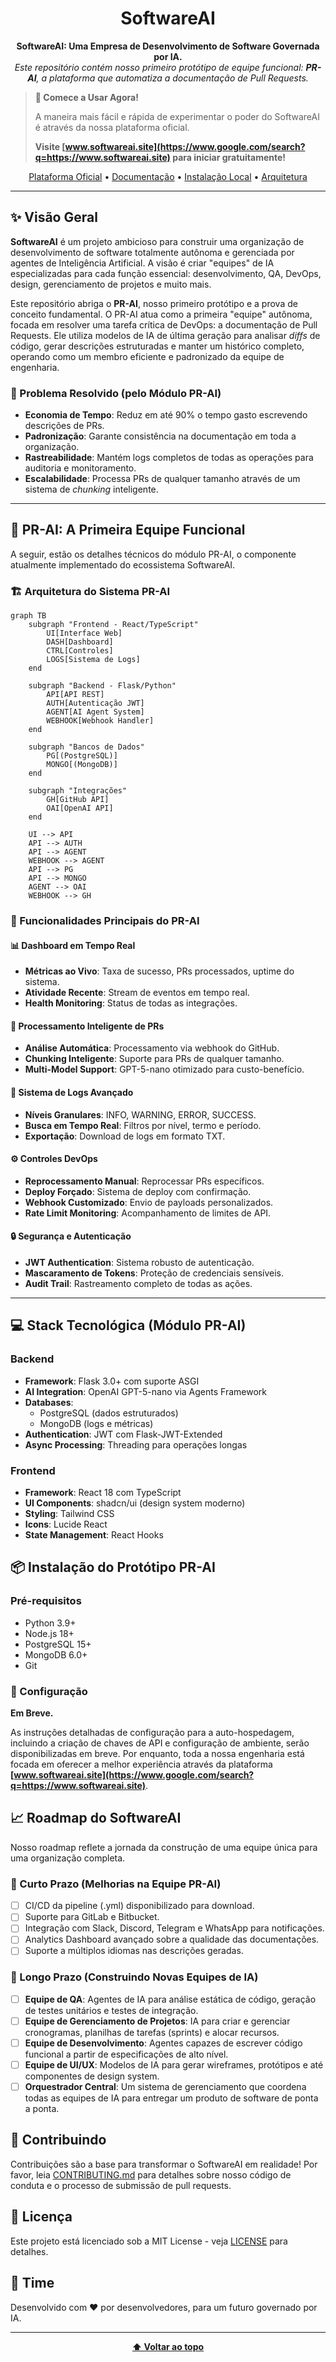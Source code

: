<div align="center">

# SoftwareAI

**SoftwareAI: Uma Empresa de Desenvolvimento de Software Governada por IA.**
<br>
*Este repositório contém nosso primeiro protótipo de equipe funcional: **PR-AI**, a plataforma que automatiza a documentação de Pull Requests.*

</div>

> **🚀 Comece a Usar Agora!**
>
> A maneira mais fácil e rápida de experimentar o poder do SoftwareAI é através da nossa plataforma oficial.
>
> **Visite [www.softwareai.site](https://www.google.com/search?q=https://www.softwareai.site) para iniciar gratuitamente!**

<div align="center">

[Plataforma Oficial](https://www.google.com/search?q=https://www.softwareai.site) • [Documentação](https://www.google.com/search?q=%23documenta%C3%A7%C3%A3o) • [Instalação Local]() • [Arquitetura](#)


</div>

-----

## ✨ Visão Geral

**SoftwareAI** é um projeto ambicioso para construir uma organização de desenvolvimento de software totalmente autônoma e gerenciada por agentes de Inteligência Artificial. A visão é criar "equipes" de IA especializadas para cada função essencial: desenvolvimento, QA, DevOps, design, gerenciamento de projetos e muito mais.

Este repositório abriga o **PR-AI**, nosso primeiro protótipo e a prova de conceito fundamental. O PR-AI atua como a primeira "equipe" autônoma, focada em resolver uma tarefa crítica de DevOps: a documentação de Pull Requests. Ele utiliza modelos de IA de última geração para analisar *diffs* de código, gerar descrições estruturadas e manter um histórico completo, operando como um membro eficiente e padronizado da equipe de engenharia.

### 🎯 Problema Resolvido (pelo Módulo PR-AI)

  - **Economia de Tempo**: Reduz em até 90% o tempo gasto escrevendo descrições de PRs.
  - **Padronização**: Garante consistência na documentação em toda a organização.
  - **Rastreabilidade**: Mantém logs completos de todas as operações para auditoria e monitoramento.
  - **Escalabilidade**: Processa PRs de qualquer tamanho através de um sistema de *chunking* inteligente.

-----

## 🤖 PR-AI: A Primeira Equipe Funcional

A seguir, estão os detalhes técnicos do módulo PR-AI, o componente atualmente implementado do ecossistema SoftwareAI.

### 🏗️ Arquitetura do Sistema PR-AI

```mermaid
graph TB
    subgraph "Frontend - React/TypeScript"
        UI[Interface Web]
        DASH[Dashboard]
        CTRL[Controles]
        LOGS[Sistema de Logs]
    end
    
    subgraph "Backend - Flask/Python"
        API[API REST]
        AUTH[Autenticação JWT]
        AGENT[AI Agent System]
        WEBHOOK[Webhook Handler]
    end
    
    subgraph "Bancos de Dados"
        PG[(PostgreSQL)]
        MONGO[(MongoDB)]
    end
    
    subgraph "Integrações"
        GH[GitHub API]
        OAI[OpenAI API]
    end
    
    UI --> API
    API --> AUTH
    API --> AGENT
    WEBHOOK --> AGENT
    API --> PG
    API --> MONGO
    AGENT --> OAI
    WEBHOOK --> GH
```

### 🚀 Funcionalidades Principais do PR-AI

#### 📊 Dashboard em Tempo Real

  - **Métricas ao Vivo**: Taxa de sucesso, PRs processados, uptime do sistema.
  - **Atividade Recente**: Stream de eventos em tempo real.
  - **Health Monitoring**: Status de todas as integrações.

#### 🤖 Processamento Inteligente de PRs

  - **Análise Automática**: Processamento via webhook do GitHub.
  - **Chunking Inteligente**: Suporte para PRs de qualquer tamanho.
  - **Multi-Model Support**: GPT-5-nano otimizado para custo-benefício.

#### 📝 Sistema de Logs Avançado

  - **Níveis Granulares**: INFO, WARNING, ERROR, SUCCESS.
  - **Busca em Tempo Real**: Filtros por nível, termo e período.
  - **Exportação**: Download de logs em formato TXT.

#### ⚙️ Controles DevOps

  - **Reprocessamento Manual**: Reprocessar PRs específicos.
  - **Deploy Forçado**: Sistema de deploy com confirmação.
  - **Webhook Customizado**: Envio de payloads personalizados.
  - **Rate Limit Monitoring**: Acompanhamento de limites de API.

#### 🔒 Segurança e Autenticação

  - **JWT Authentication**: Sistema robusto de autenticação.
  - **Mascaramento de Tokens**: Proteção de credenciais sensíveis.
  - **Audit Trail**: Rastreamento completo de todas as ações.

-----

## 💻 Stack Tecnológica (Módulo PR-AI)

### Backend

  - **Framework**: Flask 3.0+ com suporte ASGI
  - **AI Integration**: OpenAI GPT-5-nano via Agents Framework
  - **Databases**:
      - PostgreSQL (dados estruturados)
      - MongoDB (logs e métricas)
  - **Authentication**: JWT com Flask-JWT-Extended
  - **Async Processing**: Threading para operações longas

### Frontend

  - **Framework**: React 18 com TypeScript
  - **UI Components**: shadcn/ui (design system moderno)
  - **Styling**: Tailwind CSS
  - **Icons**: Lucide React
  - **State Management**: React Hooks

## 📦 Instalação do Protótipo PR-AI

### Pré-requisitos

  - Python 3.9+
  - Node.js 18+
  - PostgreSQL 15+
  - MongoDB 6.0+
  - Git


### 🔧 Configuração

**Em Breve.**

As instruções detalhadas de configuração para a auto-hospedagem, incluindo a criação de chaves de API e configuração de ambiente, serão disponibilizadas em breve. Por enquanto, toda a nossa engenharia está focada em oferecer a melhor experiência através da plataforma **[www.softwareai.site](https://www.google.com/search?q=https://www.softwareai.site)**.


## 📈 Roadmap do SoftwareAI

Nosso roadmap reflete a jornada da construção de uma equipe única para uma organização completa.

### 🎯 Curto Prazo (Melhorias na Equipe PR-AI)

  - [ ] CI/CD da pipeline (.yml) disponibilizado para download.
  - [ ] Suporte para GitLab e Bitbucket.
  - [ ] Integração com Slack, Discord, Telegram e WhatsApp para notificações.
  - [ ] Analytics Dashboard avançado sobre a qualidade das documentações.
  - [ ] Suporte a múltiplos idiomas nas descrições geradas.

### 🚀 Longo Prazo (Construindo Novas Equipes de IA)

  - [ ] **Equipe de QA**: Agentes de IA para análise estática de código, geração de testes unitários e testes de integração.
  - [ ] **Equipe de Gerenciamento de Projetos**: IA para criar e gerenciar cronogramas, planilhas de tarefas (sprints) e alocar recursos.
  - [ ] **Equipe de Desenvolvimento**: Agentes capazes de escrever código funcional a partir de especificações de alto nível.
  - [ ] **Equipe de UI/UX**: Modelos de IA para gerar wireframes, protótipos e até componentes de design system.
  - [ ] **Orquestrador Central**: Um sistema de gerenciamento que coordena todas as equipes de IA para entregar um produto de software de ponta a ponta.

## 🤝 Contribuindo

Contribuições são a base para transformar o SoftwareAI em realidade! Por favor, leia [CONTRIBUTING.md](https://www.google.com/search?q=CONTRIBUTING.md) para detalhes sobre nosso código de conduta e o processo de submissão de pull requests.

## 📄 Licença

Este projeto está licenciado sob a MIT License - veja [LICENSE](https://www.google.com/search?q=LICENSE) para detalhes.

## 👥 Time

Desenvolvido com ❤️ por desenvolvedores, para um futuro governado por IA.

-----

<div align="center">

**[⬆ Voltar ao topo](https://www.google.com/search?q=%23softwareai)**

</div>





